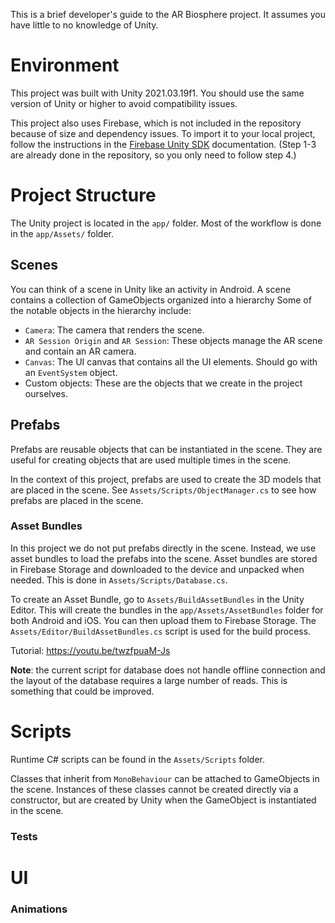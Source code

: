 ﻿This is a brief developer's guide to the AR Biosphere project. It assumes you have little to no knowledge of Unity.
# Environment
This project was built with Unity 2021.03.19f1. You should use the same version of Unity or higher to avoid compatibility issues.

This project also uses Firebase, which is not included in the repository because of size and dependency issues. To import it to your local project, follow the instructions in the [Firebase Unity SDK](https://firebase.google.com/docs/unity/setup) documentation.
(Step 1-3 are already done in the repository, so you only need to follow step 4.)

# Project Structure
The Unity project is located in the `app/` folder.
Most of the workflow is done in the `app/Assets/` folder.
## Scenes
You can think of a scene in Unity like an activity in Android. A scene contains a collection of GameObjects organized into a hierarchy
Some of the notable objects in the hierarchy include:
 * `Camera`: The camera that renders the scene. 
 * `AR Session Origin` and `AR Session`: These objects manage the AR scene and contain an AR camera.
 * `Canvas`: The UI canvas that contains all the UI elements. Should go with an `EventSystem` object.
 * Custom objects: These are the objects that we create in the project ourselves.
## Prefabs
Prefabs are reusable objects that can be instantiated in the scene. They are useful for creating objects that are used multiple times in the scene.

In the context of this project, prefabs are used to create the 3D models that are placed in the scene. See `Assets/Scripts/ObjectManager.cs` to see how prefabs are placed in the scene.

### Asset Bundles
In this project we do not put prefabs directly in the scene. Instead, we use asset bundles to load the prefabs into the scene.
Asset bundles are stored in Firebase Storage and downloaded to the device and unpacked when needed. This is done in `Assets/Scripts/Database.cs`.


To create an Asset Bundle, go to `Assets/BuildAssetBundles` in the Unity Editor. This will create the bundles in the `app/Assets/AssetBundles` folder for both Android and iOS. You can then upload them to Firebase Storage.
The `Assets/Editor/BuildAssetBundles.cs` script is used for the build process.  

Tutorial: https://youtu.be/twzfpuaM-Js

**Note**: the current script for database does not handle offline connection and the layout of the database requires a large number of reads. This is something that could be improved.

# Scripts
Runtime C# scripts can be found in the `Assets/Scripts` folder. 

Classes that inherit from `MonoBehaviour` can be attached to GameObjects in the scene. 
Instances of these classes cannot be created directly via a constructor, but are created by Unity when the GameObject is instantiated in the scene.

### Tests

# UI
### Animations

